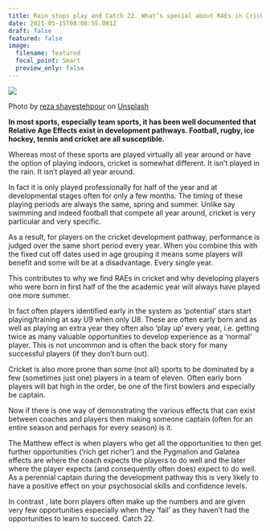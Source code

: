 ```yaml
---
title: Rain stops play and Catch 22. What’s special about RAEs in Cricket?
date: 2021-05-15T08:08:55.081Z
draft: false
featured: false
image:
  filename: featured
  focal_point: Smart
  preview_only: false
---
```

![](rain.jpg)

Photo by [reza shayestehpour](https://unsplash.com/@r_shayesrehpour?utm_source=unsplash&utm_medium=referral&utm_content=creditCopyText) on [Unsplash](https://unsplash.com/s/photos/rain?utm_source=unsplash&utm_medium=referral&utm_content=creditCopyText)

**In most sports, especially team sports, it has been well documented that Relative Age Effects exist in development pathways. Football, rugby, ice hockey, tennis and cricket are all susceptible.**

Whereas most of these sports are played virtually all year around or have the option of playing indoors, cricket is somewhat different. It isn’t played in the rain. It isn’t played all year around.

In fact it is only played professionally for half of the year and at developmental stages often for only a few months. The timing of these playing periods are always the same, spring and summer. Unlike say swimming and indeed football that compete all year around, cricket is very particular and very specific.

As a result, for players on the cricket development pathway, performance is judged over the same short period every year. When you combine this with the fixed cut off dates used in age grouping it means some players will benefit and some will be at a disadvantage. Every single year.

This contributes to why we find RAEs in cricket and why developing players who were born  in first half of the the academic year will always have played one more summer.

In fact often players identified early in the system as ‘potential’ stars start playing/training at say U9 when only U8. These are often early born and as well as playing an extra year they often also ‘play up’ every year, i.e. getting twice as many valuable opportunities to develop experience as a ‘normal’ player. This is not uncommon and is often the back story for many successful players (if they don’t burn out).

Cricket is also more prone than some (not all) sports to be dominated by a few (sometimes just one) players in a team of eleven. Often early born players will bat high in the order, be one of the first bowlers and especially be captain. 

Now if there is one way of demonstrating the various effects that can exist between coaches and players then making someone captain (often for an entire season and perhaps for every season) is it.

The Matthew effect is when players who get all the opportunities to then get further opportunities (‘rich get richer’) and the Pygmalion and Galatea effects are where the coach expects the players to do well and the later where the player expects (and consequently often does) expect to do well. As a perennial captain during the development pathway this is very likely to have a positive effect on your psychosocial skills and confidence levels.

In contrast , late born players often make up the numbers and are given very few opportunities especially when they ‘fail’ as they haven’t had the opportunities to learn to succeed. Catch 22.